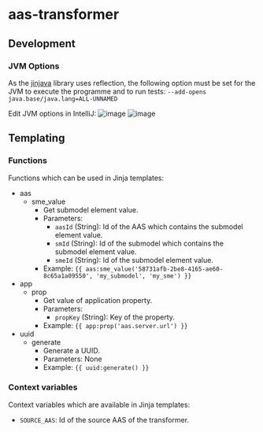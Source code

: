 # aas-transformer

## Development

### JVM Options

As the [jinjava](https://github.com/HubSpot/jinjava) library uses reflection, the following option must be set for the 
JVM to execute the programme and to run  tests:
```--add-opens java.base/java.lang=ALL-UNNAMED```

Edit JVM options in IntelliJ:
![image](./docs/images/IntellJ_JVM-Options_1.png)
![image](./docs/images/IntellJ_JVM-Options_2.png)


## Templating

### Functions

Functions which can be used in Jinja templates:
* aas
    * sme_value
      * Get submodel element value.
      * Parameters:
          * `aasId` (String): Id of the AAS which contains the submodel element value.
          * `smId` (String): Id of the submodel which contains the submodel element value.
          * `smeId` (String): Id of the submodel element value.
      * Example: ```{{ aas:sme_value('58731afb-2be8-4165-ae60-8c65a1a09550', 'my_submodel', 'my_sme') }}```
* app
    * prop
        * Get value of application property.
        * Parameters:
            * `propKey` (String): Key of the property.
        * Example: ```{{ app:prop('aas.server.url') }}```
* uuid
     * generate
        * Generate a UUID.
        * Parameters: None
        * Example: ```{{ uuid:generate() }}```

### Context variables
Context variables which are available in Jinja templates:
* `SOURCE_AAS`: Id of the source AAS of the transformer.

